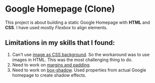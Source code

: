 # Google Homepage (Clone)

This project is about building a static Google Homepage with **HTML** and **CSS**. I have used mostly *Flexbox* to align elements.

## Limitations in my skills that I found:

1. Can't use <ins>image as CSS background</ins>. So the workaround was to use images in HTML. This was the most challenging thing to do.
2. Need to work on <ins>margins and padding</ins>.
3. Need to work on <ins>box-shadow</ins>. Used properties from actual Google homepage to create shadow effects.
